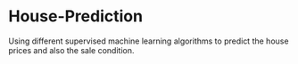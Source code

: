 # House-Prediction
Using different supervised machine learning algorithms to predict the house prices and also the sale condition.
